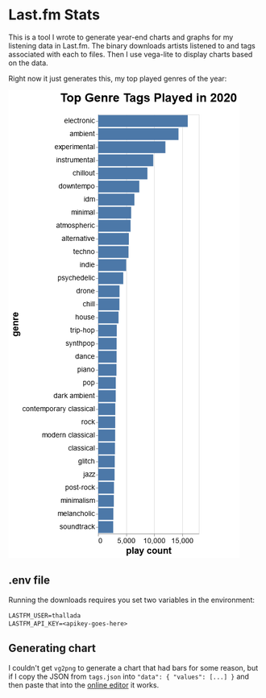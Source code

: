 # Last.fm Stats

This is a tool I wrote to generate year-end charts and graphs for my listening 
data in Last.fm. The binary downloads artists listened to and tags associated 
with each to files. Then I use vega-lite to display charts based on the data.

Right now it just generates this, my top played genres of the year:

![Top Genre Tags Played in 2020](chart.png)

## .env file

Running the downloads requires you set two variables in the environment:

```
LASTFM_USER=thallada
LASTFM_API_KEY=<apikey-goes-here>
```

## Generating chart

I couldn't get `vg2png` to generate a chart that had bars for some reason, but 
if I copy the JSON from `tags.json` into `"data": { "values": [...] }` and then 
paste that into the [online editor](https://vega.github.io/editor/) it works.
